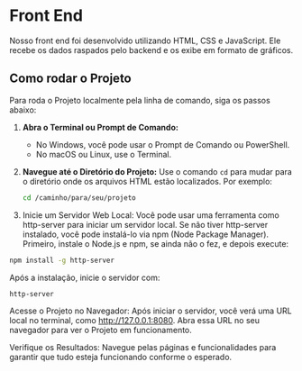 # Front End

Nosso front end foi desenvolvido utilizando HTML, CSS e JavaScript. Ele recebe os dados raspados pelo backend e os exibe em formato de gráficos.

## Como rodar o Projeto

Para roda o Projeto localmente pela linha de comando, siga os passos abaixo:

1. **Abra o Terminal ou Prompt de Comando:**
   - No Windows, você pode usar o Prompt de Comando ou PowerShell.
   - No macOS ou Linux, use o Terminal.

2. **Navegue até o Diretório do Projeto:**
   Use o comando `cd` para mudar para o diretório onde os arquivos HTML estão localizados. Por exemplo:
   ```bash
   cd /caminho/para/seu/projeto
   
3. Inicie um Servidor Web Local:
Você pode usar uma ferramenta como http-server para iniciar um servidor local. Se não tiver http-server instalado, você pode instalá-lo via npm (Node Package Manager). Primeiro, instale o Node.js e npm, se ainda não o fez, e depois execute:
  ```bash
  npm install -g http-server
   ```
  Após a instalação, inicie o servidor com:
  ```
  http-server
  ```
Acesse o Projeto no Navegador:
Após iniciar o servidor, você verá uma URL local no terminal, como http://127.0.0.1:8080. Abra essa URL no seu navegador para ver o Projeto em funcionamento.

Verifique os Resultados:
Navegue pelas páginas e funcionalidades para garantir que tudo esteja funcionando conforme o esperado.
